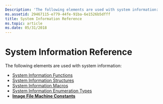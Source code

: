 ```yaml
---
Description: 'The following elements are used with system information:'
ms.assetid: 29467115-e779-44fe-91ba-6e1526b5dfff
title: System Information Reference
ms.topic: article
ms.date: 05/31/2018
---
```


# System Information Reference

The following elements are used with system information:

-   [System Information Functions](system-information-functions.md)
-   [System Information Structures](system-information-structures.md)
-   [System Information Macros](system-information-macros.md)
-   [System Information Enumeration Types](system-information-enumeration-types.md)
-   [**Image File Machine Constants**](image-file-machine-constants.md)

 

 




